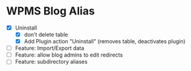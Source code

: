 WPMS Blog Alias
===============
 - [x] Uninstall
	 - [x] don't delete table
	 - [x] Add Plugin action "Uninstall" (removes table, deactivates plugin)
 - [ ] Feature: Import/Export data
 - [ ] Feature: allow blog admins to edit redirects
 - [ ] Feature: subdirectory aliases
